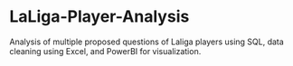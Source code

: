 # LaLiga-Player-Analysis
Analysis of multiple proposed questions of Laliga players using SQL, data cleaning using Excel, and PowerBI for visualization.
